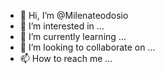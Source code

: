 - 👋 Hi, I’m @Milenateodosio
- 👀 I’m interested in ...
- 🌱 I’m currently learning ...
- 💞️ I’m looking to collaborate on ...
- 📫 How to reach me ...

<!---
Milenateodosio/Milenateodosio is a ✨ special ✨ repository because its `README.md` (this file) appears on your GitHub profile.
You can click the Preview link to take a look at your changes.
--->
